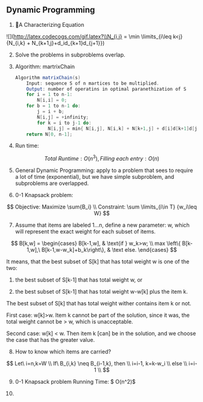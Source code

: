 ## Dynamic Programming

1. A Characterizing Equation 

![](http://latex.codecogs.com/gif.latex?\\N_{i,j} = \min \limits_{i\leq k<j} {N_{i,k} + N_{k+1,j}+d_id_{k+1}d_{j+1}})

2. Solve the problems in subproblems overlap.

3. Algorithm: martrixChain

   ```java
   Algorithm matrixChain(s) 
       Input: sequence S of n martices to be multiplied.
       Output: number of operatins in optimal paranethization of S
       for i = 1 to n-1:
           N[i,i] = 0;
       for b = 1 to n-1 do:
           j = i + b;
           N[i,j] = +infinity;
           for k = i to j-1 do:
               N[i,j] = min{ N[i,j], N[i,k] + N[k+1,j] + d[i]d[k+1]d[j+1]};
       return N[0, n-1];
   ```

4. Run time:

$$
Total\ Runtime: O(n^3), Filling\ each\ entry:O(n) 
$$

5. General Dynamic Programming: apply to a problem that sees to require a lot of time (exponential), but we have simple subproblem, and subproblems are overlapped.

6. 0-1 Knapsack problem:

$$
Objective: Maximize \sum{B_i} \\
Constraint: \sum \limits_{i\in T} {w_i\leq W}
$$

7. Assume that items are labeled 1...n, define a new parameter: w, which will represent the exact weight for each subset of items. 

$$
B[k,w] = \begin{cases}
B[k-1,w], & \text{if } w_k>w; \\
max \left\{ B[k-1,w],\ B[k-1,w-w_k]+b_k\right\}, & \text else.
\end{cases}
$$

   It means, that the best subset of S\[k] that has total weight w is one of the two:

   1. the best subset of S\[k-1] that has total weight w, or

   2. the best subset of S\[k-1] that has total weight w-w\[k] plus the item k.

   The best subset of S\[k] that has total weight wither contains item k or not.

   First case: w\[k]>w. Item k cannot be part of the solution, since it was, the total weight cannot be > w, which is unacceptable.

   Second case: w\[k] < w. Then item k [can] be in the solution, and we choose the case that has the greater value.

8. How to know which items are carried?

$$
Let\ i=n,k=W \\
If\ B_{i,k} \neq B_{i-1,k}, then \\ 
i=i-1, k=k-w_i \\
else \\
i=i-1 \\
$$

9. 0-1 Knapsack problem Running Time: $ O(n^2)$

10. 

